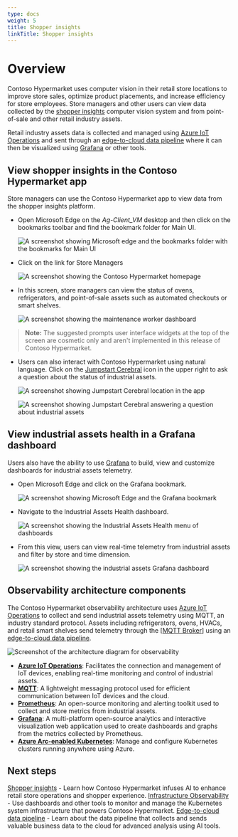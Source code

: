 ```yaml
---
type: docs
weight: 5
title: Shopper insights
linkTitle: Shopper insights
---
```


# Overview

Contoso Hypermarket uses computer vision in their retail store locations to improve store sales, optimize product placements, and increase efficiency for store employees. Store managers and other users can view data collected by the [shopper insights](../../shopper_insights/) computer vision system and from point-of-sale and other retail industry assets.

Retail industry assets data is collected and managed using [Azure IoT Operations](https://learn.microsoft.com/azure/iot-operations/overview-iot-operations) and sent through an [edge-to-cloud data pipeline](../../data_pipeline/) where it can then be visualized using [Grafana](https://grafana.com/) or other tools.

## View shopper insights in the Contoso Hypermarket app

Store managers can use the Contoso Hypermarket app to view data from the shopper insights platform.

- Open Microsoft Edge on the _Ag-Client_VM_ desktop and then click on the bookmarks toolbar and find the bookmark folder for Main UI.

    ![A screenshot showing Microsoft edge and the bookmarks folder with the bookmarks for Main UI](./bookmarks.png)

- Click on the link for Store Managers

    ![A screenshot showing the Contoso Hypermarket homepage](./homepage.png)

- In this screen, store managers can view the status of ovens, refrigerators, and point-of-sale assets such as automated checkouts or smart shelves.

    ![A screenshot showing the maintenance worker dashboard](./store_manager_dashboard.png)

>**Note:** The suggested prompts user interface widgets at the top of the screen are cosmetic only and aren't implemented in this release of Contoso Hypermarket.

- Users can also interact with Contoso Hypermarket using natural language. Click on the [Jumpstart Cerebral](../../cerebral/) icon in the upper right to ask a question about the status of industrial assets.

    ![A screenshot showing Jumpstart Cerebral location in the app](./cerebral_icon.png)

    ![A screenshot showing Jumpstart Cerebral answering a question about industrial assets](./placeholder_until_it_works.png)

## View industrial assets health in a Grafana dashboard

Users also have the ability to use [Grafana](https://grafana.com/) to build, view and customize dashboards for industrial assets telemetry.

- Open Microsoft Edge and click on the Grafana bookmark.

    ![A screenshot showing Microsoft Edge and the Grafana bookmark](./grafana_bookmark.png)

- Navigate to the Industrial Assets Health dashboard.

    ![A screenshot showing the Industrial Assets Health menu of dashboards](./dashboard_menu.png)

- From this view, users can view real-time telemetry from industrial assets and filter by store and time dimension.

    ![A screenshot showing the industrial assets Grafana dashboard](./grafana_dashboard.png)

## Observability architecture components

The Contoso Hypermarket observability architecture uses [Azure IoT Operations](https://learn.microsoft.com/azure/iot-operations/overview-iot-operations) to collect and send industrial assets telemetry using MQTT, an industry standard protocol. Assets including refrigerators, ovens, HVACs, and retail smart shelves send telemetry through the [[MQTT Broker](https://learn.microsoft.com/azure/iot-operations/manage-mqtt-broker/overview-iot-mq)] using an [edge-to-cloud data pipeline](../../data_pipeline/operational/_index.md).

![Screenshot of the architecture diagram for observability](./arch_diagram.png)

- [**Azure IoT Operations**](https://learn.microsoft.com/azure/iot-operations/overview-iot-operations): Facilitates the connection and management of IoT devices, enabling real-time monitoring and control of industrial assets.
- [**MQTT**](https://learn.microsoft.com/azure/iot-operations/manage-mqtt-broker/overview-iot-mq): A lightweight messaging protocol used for efficient communication between IoT devices and the cloud.
- [**Prometheus**](https://prometheus.io/docs/introduction/overview/): An open-source monitoring and alerting toolkit used to collect and store metrics from industrial assets.
- [**Grafana**](https://grafana.com/): A multi-platform open-source analytics and interactive visualization web application used to create dashboards and graphs from the metrics collected by Prometheus.
- [**Azure Arc-enabled Kubernetes**](https://learn.microsoft.com/azure/azure-arc/kubernetes/overview): Manage and configure Kubernetes clusters running anywhere using Azure.

## Next steps

[Shopper insights](../shopper_insights/) - Learn how Contoso Hypermarket infuses AI to enhance retail store operations and shopper experience.
[Infrastructure Observability](../infrastructure/) - Use dashboards and other tools to monitor and manage the Kubernetes system infrastructure that powers Contoso Hypermarket.
[Edge-to-cloud data pipeline](../../data_pipeline/) - Learn about the data pipeline that collects and sends valuable business data to the cloud for advanced analysis using AI tools.
